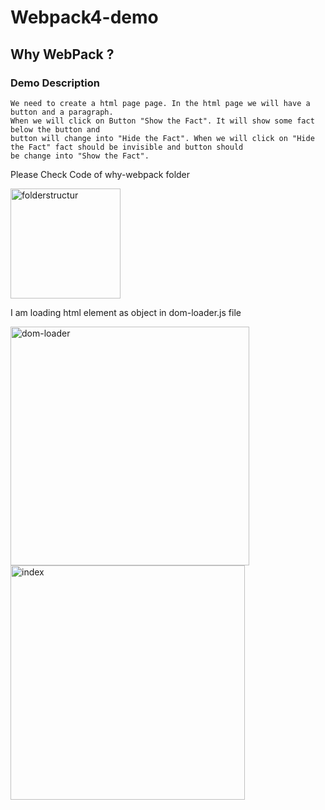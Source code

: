 # Webpack4-demo
## Why WebPack ?
### Demo Description

    We need to create a html page page. In the html page we will have a button and a paragraph.
    When we will click on Button "Show the Fact". It will show some fact below the button and
    button will change into "Hide the Fact". When we will click on "Hide the Fact" fact should be invisible and button should 
    be change into "Show the Fact".
    
    
    
    
    
  Please Check Code of why-webpack folder
  
  
  <img width="176" alt="folderstructur" src="https://user-images.githubusercontent.com/27186815/42441053-f5b82c74-8384-11e8-8020-a827e0e5cd39.png">
  
  I am loading html element as object in  dom-loader.js file 
  
   <img width="382" alt="dom-loader" src="https://user-images.githubusercontent.com/27186815/42441519-03c59b66-8386-11e8-9f2e-e2c58fd52fb6.PNG">
   

<img width="375" alt="index" src="https://user-images.githubusercontent.com/27186815/42440678-125d5648-8384-11e8-8d09-2fd94888c190.png">
